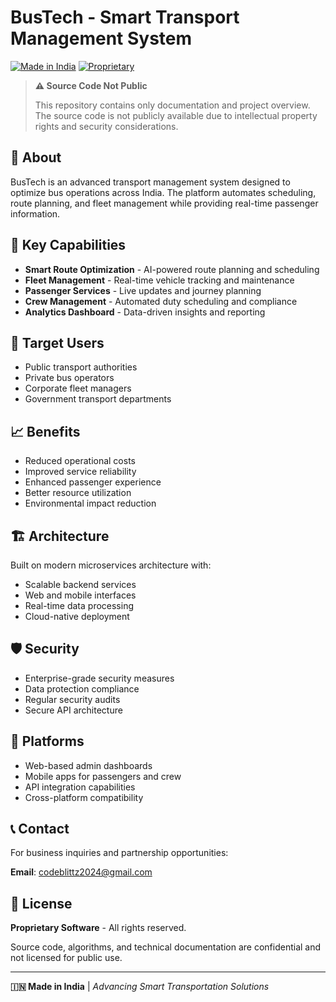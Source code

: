 # BusTech - Smart Transport Management System

[![Made in India](https://img.shields.io/badge/Made%20in-India-orange?style=for-the-badge)]()
[![Proprietary](https://img.shields.io/badge/License-Proprietary-red?style=for-the-badge)]()

> **⚠️ Source Code Not Public**
> 
> This repository contains only documentation and project overview. The source code is not publicly available due to intellectual property rights and security considerations.

## 🚌 About

BusTech is an advanced transport management system designed to optimize bus operations across India. The platform automates scheduling, route planning, and fleet management while providing real-time passenger information.

## 🌟 Key Capabilities

- **Smart Route Optimization** - AI-powered route planning and scheduling
- **Fleet Management** - Real-time vehicle tracking and maintenance
- **Passenger Services** - Live updates and journey planning
- **Crew Management** - Automated duty scheduling and compliance
- **Analytics Dashboard** - Data-driven insights and reporting

## 🎯 Target Users

- Public transport authorities
- Private bus operators
- Corporate fleet managers
- Government transport departments

## 📈 Benefits

- Reduced operational costs
- Improved service reliability
- Enhanced passenger experience
- Better resource utilization
- Environmental impact reduction

## 🏗️ Architecture

Built on modern microservices architecture with:
- Scalable backend services
- Web and mobile interfaces
- Real-time data processing
- Cloud-native deployment

## 🛡️ Security

- Enterprise-grade security measures
- Data protection compliance
- Regular security audits
- Secure API architecture

## 📱 Platforms

- Web-based admin dashboards
- Mobile apps for passengers and crew
- API integration capabilities
- Cross-platform compatibility

## 📞 Contact

For business inquiries and partnership opportunities:

**Email**: codeblittz2024@gmail.com

## 📜 License

**Proprietary Software** - All rights reserved. 

Source code, algorithms, and technical documentation are confidential and not licensed for public use.

---

**🇮🇳 Made in India** | *Advancing Smart Transportation Solutions*
